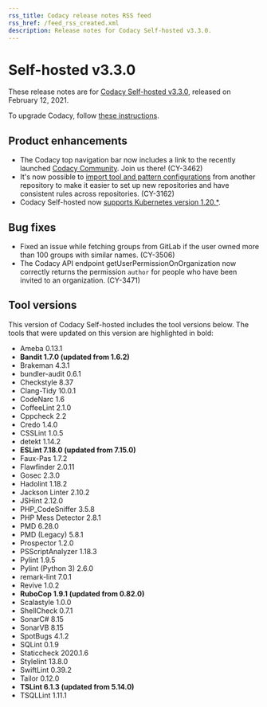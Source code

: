 ```yaml
---
rss_title: Codacy release notes RSS feed
rss_href: /feed_rss_created.xml
description: Release notes for Codacy Self-hosted v3.3.0.
---
```


# Self-hosted v3.3.0

These release notes are for [Codacy Self-hosted v3.3.0](https://github.com/codacy/chart/releases/tag/3.3.0), released on February 12, 2021.

To upgrade Codacy, follow [these instructions](../../chart/maintenance/upgrade.md).

## Product enhancements

-   The Codacy top navigation bar now includes a link to the recently launched [Codacy Community](https://community.codacy.com/). Join us there! (CY-3462)
-   It's now possible to [import tool and pattern configurations](https://docs.codacy.com/v3.3/repositories-configure/code-patterns/#import-patterns) from another repository to make it easier to set up new repositories and have consistent rules across repositories. (CY-3162)
-   Codacy Self-hosted now [supports Kubernetes version 1.20.\*](https://docs.codacy.com/v3.3/chart/requirements/#kubernetes-or-microk8s-cluster-setup).

## Bug fixes

-   Fixed an issue while fetching groups from GitLab if the user owned more than 100 groups with similar names. (CY-3506)
-   The Codacy API endpoint getUserPermissionOnOrganization now correctly returns the permission `author` for people who have been invited to an organization. (CY-3471)

## Tool versions

This version of Codacy Self-hosted includes the tool versions below. The tools that were updated on this version are highlighted in bold:

-   Ameba 0.13.1
-   **Bandit 1.7.0 (updated from 1.6.2)**
-   Brakeman 4.3.1
-   bundler-audit 0.6.1
-   Checkstyle 8.37
-   Clang-Tidy 10.0.1
-   CodeNarc 1.6
-   CoffeeLint 2.1.0
-   Cppcheck 2.2
-   Credo 1.4.0
-   CSSLint 1.0.5
-   detekt 1.14.2
-   **ESLint 7.18.0 (updated from 7.15.0)**
-   Faux-Pas 1.7.2
-   Flawfinder 2.0.11
-   Gosec 2.3.0
-   Hadolint 1.18.2
-   Jackson Linter 2.10.2
-   JSHint 2.12.0
-   PHP_CodeSniffer 3.5.8
-   PHP Mess Detector 2.8.1
-   PMD 6.28.0
-   PMD (Legacy) 5.8.1
-   Prospector 1.2.0
-   PSScriptAnalyzer 1.18.3
-   Pylint 1.9.5
-   Pylint (Python 3) 2.6.0
-   remark-lint 7.0.1
-   Revive 1.0.2
-   **RuboCop 1.9.1 (updated from 0.82.0)**
-   Scalastyle 1.0.0
-   ShellCheck 0.7.1
-   SonarC# 8.15
-   SonarVB 8.15
-   SpotBugs 4.1.2
-   SQLint 0.1.9
-   Staticcheck 2020.1.6
-   Stylelint 13.8.0
-   SwiftLint 0.39.2
-   Tailor 0.12.0
-   **TSLint 6.1.3 (updated from 5.14.0)**
-   TSQLLint 1.11.1
